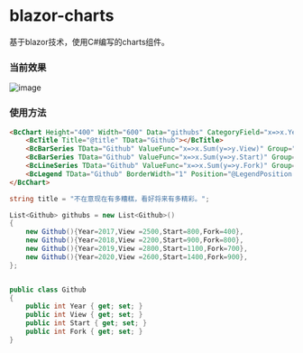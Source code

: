 # blazor-charts
基于blazor技术，使用C#编写的charts组件。


### 当前效果

![image](https://user-images.githubusercontent.com/7581981/116263448-f5cc8680-a7ab-11eb-94d3-3ec488a2f47b.png)


### 使用方法
```html
<BcChart Height="400" Width="600" Data="githubs" CategoryField="x=>x.Year.ToString()">
    <BcTitle Title="@title" TData="Github"></BcTitle>
    <BcBarSeries TData="Github" ValueFunc="x=>x.Sum(y=>y.View)" Group="View"></BcBarSeries>
    <BcBarSeries TData="Github" ValueFunc="x=>x.Sum(y=>y.Start)" Group="Start"></BcBarSeries>
    <BcLineSeries TData="Github" ValueFunc="x=>x.Sum(y=>y.Fork)" Group="Fork"></BcLineSeries>
    <BcLegend TData="Github" BorderWidth="1" Position="@LegendPosition.Bottom"></BcLegend>
</BcChart>
```

```csharp
string title = "不在意现在有多糟糕，看好将来有多精彩。";

List<Github> githubs = new List<Github>()
{
    new Github(){Year=2017,View =2500,Start=800,Fork=400},
    new Github(){Year=2018,View =2200,Start=900,Fork=800},
    new Github(){Year=2019,View =2800,Start=1100,Fork=700},
    new Github(){Year=2020,View =2600,Start=1400,Fork=900},
};


public class Github
{
    public int Year { get; set; }
    public int View { get; set; }
    public int Start { get; set; }
    public int Fork { get; set; }
}
```
